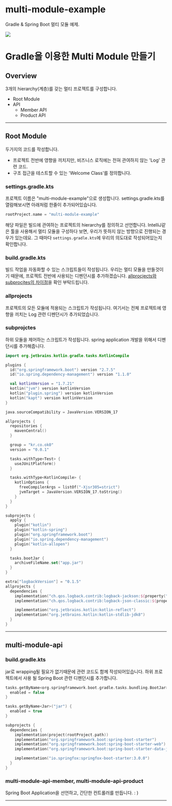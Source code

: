 # multi-module-example
Gradle & Spring Boot 멀티 모듈 예제.

![](https://velog.velcdn.com/images/ok0/post/e0023b15-e538-4a83-833a-b072df6b5549/image.jpg)

# Gradle을 이용한 Multi Module 만들기
## Overview
3개의 hierarchy(계층)를 갖는 멀티 프로젝트를 구성합니다.
- Root Module
- API
    + Member API
    + Product API

---
## Root Module
두가지의 코드를 작성합니다.
- 프로젝트 전반에 영향을 끼치지만, 비즈니스 로직에는 전혀 관여하지 않는 'Log' 관련 코드.
- 구조 접근을 테스트할 수 있는 'Welcome Class'를 정의합니다.

### settings.gradle.kts
프로젝트 이름은 "multi-module-example"으로 생성합니다.
settings.gradle.kts를 열람해보시면 아래처럼 한줄이 추가되어있습니다.
```kotlin
rootProject.name = "multi-module-example"
```
해당 파일은 빌드에 관여하는 프로젝트의 hierarchy를 정의하고 선언합니다.
IntelliJ같은 툴을 사용해서 멀티 모듈을 구성하다 보면, 우리가 뜻하지 않는 방향으로 진행되는 경우가 있는데요.
그 때마다 `settings.gradle.kts`에 우리의 의도대로 작성되어있는지 확인합니다.

### build.gradle.kts
빌드 작업을 자동화할 수 있는 스크립트들이 작성됩니다. 우리는 멀티 모듈을 만들것이기 때문에, 프로젝트 전반에 사용되는 디펜던시를 추가하겠습니다. [allprocjects와 subprocjtes의 차이점](https://kwonnam.pe.kr/wiki/gradle/multiproject)을 확인 부탁드립니다.
### allprojects
프로젝트의 모든 모듈에 적용되는 스크립트가 작성됩니다. 여기서는 전체 프로젝트에 영향을 끼치는 Log 관련 디펜던시가 추가되었습니다.

### subprojctes
하위 모듈을 제어하는 스크립트가 작성됩니다. spring application 개발을 위해서 디펜던시를 추가해줍니다.
```kotlin
import org.jetbrains.kotlin.gradle.tasks.KotlinCompile

plugins {
  id("org.springframework.boot") version "2.7.5"
  id("io.spring.dependency-management") version "1.1.0"

  val kotlinVersion = "1.7.21"
  kotlin("jvm") version kotlinVersion
  kotlin("plugin.spring") version kotlinVersion
  kotlin("kapt") version kotlinVersion
}

java.sourceCompatibility = JavaVersion.VERSION_17

allprojects {
  repositories {
    mavenCentral()
  }

  group = "kr.co.ok0"
  version = "0.0.1"

  tasks.withType<Test> {
    useJUnitPlatform()
  }

  tasks.withType<KotlinCompile> {
    kotlinOptions {
      freeCompilerArgs = listOf("-Xjsr305=strict")
      jvmTarget = JavaVersion.VERSION_17.toString()
    }
  }
}

subprojects {
  apply {
    plugin("kotlin")
    plugin("kotlin-spring")
    plugin("org.springframework.boot")
    plugin("io.spring.dependency-management")
    plugin("kotlin-allopen")
  }

  tasks.bootJar {
    archiveFileName.set("app.jar")
  }
}

extra["logbackVersion"] = "0.1.5"
allprojects {
  dependencies {
    implementation("ch.qos.logback.contrib:logback-jackson:${property("logbackVersion")}")
    implementation("ch.qos.logback.contrib:logback-json-classic:${property("logbackVersion")}")

    implementation("org.jetbrains.kotlin:kotlin-reflect")
    implementation("org.jetbrains.kotlin:kotlin-stdlib-jdk8")
  }
}
```

---
## multi-module-api
### build.gradle.kts
jar로 wrapping될 필요가 없기때문에 관련 코드도 함께 작성되어있습니다.
하위 프로젝트에서 사용 될 Spring Boot 관련 디펜던시를 추가합니다.
```kotlin
tasks.getByName<org.springframework.boot.gradle.tasks.bundling.BootJar>("bootJar") {
  enabled = false
}

tasks.getByName<Jar>("jar") {
  enabled = true
}

subprojects {
  dependencies {
    implementation(project(rootProject.path))
    implementation("org.springframework.boot:spring-boot-starter")
    implementation("org.springframework.boot:spring-boot-starter-web")
    implementation("org.springframework.boot:spring-boot-starter-data-jpa")

    implementation("io.springfox:springfox-boot-starter:3.0.0")
  }
}
```
### multi-module-api-member, multi-module-api-product
Spring Boot Application을 선언하고, 간단한 컨트롤러를 만듭니다. : )

---
